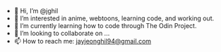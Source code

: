 - 👋 Hi, I’m @jghil
- 👀 I’m interested in anime, webtoons, learning code, and working out.
- 🌱 I’m currently learning how to code through The Odin Project.
- 💞️ I’m looking to collaborate on ...
- 📫 How to reach me: jayjeonghil94@gmail.com

<!---
jghil/jghil is a ✨ special ✨ repository because its `README.md` (this file) appears on your GitHub profile.
You can click the Preview link to take a look at your changes.
--->
